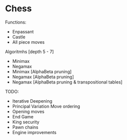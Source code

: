 # Chess
Functions:
  - Enpassant
  - Castle
  - All piece moves

Algoritmhs [depth 5 - 7]
  - Minimax
  - Negamax
  - Minimax [AlphaBeta pruning]
  - Negamax [AlphaBeta pruning]
  - Negamax [AlphaBeta pruning & transpositional tables]

TODO:
  - Iterative Deepening
  - Principal Variation Move ordering
  - Opening moves
  - End Game
  - King security
  - Pawn chains
  - Engine improvements
